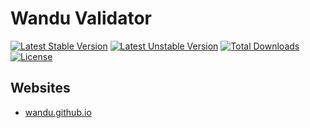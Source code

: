 Wandu Validator
===

[![Latest Stable Version](https://poser.pugx.org/wandu/validator/v/stable.svg)](https://packagist.org/packages/wandu/validator)
[![Latest Unstable Version](https://poser.pugx.org/wandu/validator/v/unstable.svg)](https://packagist.org/packages/wandu/validator)
[![Total Downloads](https://poser.pugx.org/wandu/validator/downloads.svg)](https://packagist.org/packages/wandu/validator)
[![License](https://poser.pugx.org/wandu/validator/license.svg)](https://packagist.org/packages/wandu/validator)

## Websites

- [wandu.github.io](https://wandu.github.io)
